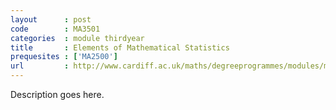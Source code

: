 ```yaml
---
layout      : post
code        : MA3501
categories  : module thirdyear
title       : Elements of Mathematical Statistics
prequesites : ['MA2500']
url         : http://www.cardiff.ac.uk/maths/degreeprogrammes/modules/ma3501.html
---
```


Description goes here.

